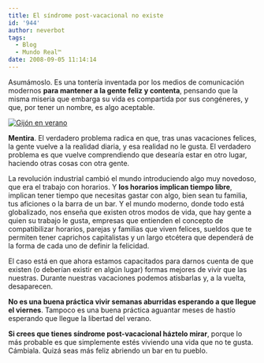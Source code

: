 ```yaml
---
title: El síndrome post-vacacional no existe
id: '944'
author: neverbot
tags:
  - Blog
  - Mundo Real™
date: 2008-09-05 11:14:14
---
```


Asumámoslo. Es una tontería inventada por los medios de comunicación modernos **para mantener a la gente feliz y contenta**, pensando que la misma miseria que embarga su vida es compartida por sus congéneres, y que, por tener un nombre, es algo aceptable.

[![Gijón en verano](./gijon.jpg "Gijón en verano")](http://www.flickr.com/photos/neverbot/2778071433/)

**Mentira**. El verdadero problema radica en que, tras unas vacaciones felices, la gente vuelve a la realidad diaria, y esa realidad no le gusta. El verdadero problema es que vuelve comprendiendo que desearía estar en otro lugar, haciendo otras cosas con otra gente.

La revolución industrial cambió el mundo introduciendo algo muy novedoso, que era el trabajo con horarios. Y **los horarios implican tiempo libre**, implican tener tiempo que necesitas gastar con algo, bien sean tu familia, tus aficiones o la barra de un bar. Y el mundo moderno, donde todo está globalizado, nos enseña que existen otros modos de vida, que hay gente a quien su trabajo le gusta, empresas que entienden el concepto de compatibilizar horarios, parejas y familias que viven felices, sueldos que te permiten tener caprichos capitalistas y un largo etcétera que dependerá de la forma de cada uno de definir la felicidad.

El caso está en que ahora estamos capacitados para darnos cuenta de que existen (o deberían existir en algún lugar) formas mejores de vivir que las nuestras. Durante nuestras vacaciones podemos atisbarlas y, a la vuelta, desaparecen.

**No es una buena práctica vivir semanas aburridas esperando a que llegue el viernes**. Tampoco es una buena práctica aguantar meses de hastío esperando que llegue la libertad del verano.

**Si crees que tienes síndrome post-vacacional háztelo mirar**, porque lo más probable es que simplemente estés viviendo una vida que no te gusta. Cámbiala. Quizá seas más feliz abriendo un bar en tu pueblo.